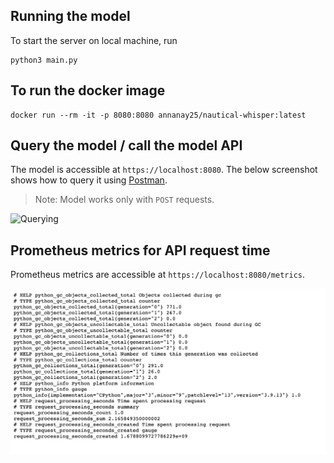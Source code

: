 ## Running the model

To start the server on local machine, run

```
python3 main.py
```

## To run the docker image

```
docker run --rm -it -p 8080:8080 annanay25/nautical-whisper:latest
```

## Query the model / call the model API

The model is accessible at `https://localhost:8080`. The below screenshot shows how to query it using [Postman](https://www.postman.com/).

> Note: Model works only with `POST` requests.

![Querying](postman-bert-base-uncased.png)

## Prometheus metrics for API request time

Prometheus metrics are accessible at `https://localhost:8080/metrics`.

![Prometheus Metrics](./prom-metrics.png)